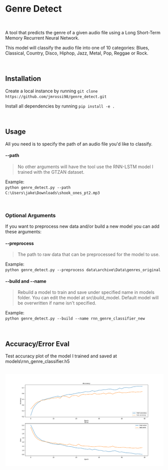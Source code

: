# Genre Detect

<br />

A tool that predicts the genre of a given audio file using a Long Short-Term Memory Recurrent Neural Network.

This model will classify the audio file into one of 10 categories: Blues, Classical, Country, Disco, Hiphop, Jazz, Metal, Pop, Reggae or Rock.

<br />

## Installation

Create a local instance by running
` git clone https://github.com/jmrossi98/genre_detect.git `

Install all dependencies by running
`pip install -e .`

<br />

## Usage

All you need is to specify the path of an audio file you'd like to classify.

#### --path

> No other arguments will have the tool use the RNN-LSTM model I trained with the GTZAN dataset.

Example: <br />
`python genre_detect.py --path C:\Users\jake\Downloads\shook_ones_pt2.mp3`

<br />

### Optional Arguments

If you want to preprocess new data and/or build a new model you can add these arguments:

#### --preprocess

> The path to raw data that can be preprocessed for the model to use.

Example: <br />
`python genre_detect.py --preprocess data\archive\Data\genres_original`

#### --build and --name

> Rebuild a model to train and save under specified name in models folder. You can edit the model at src\build_model. Default model will be overwritten if name isn't specified.

Example: <br />
`python genre_detect.py --build --name rnn_genre_classifier_new`

<br />

## Accuracy/Error Eval
Test accuracy plot of the model I trained and saved at models\rnn_genre_classifier.h5

<br />

<img src="/images/model_eval.png" alt="ModelEval" width="1200">

